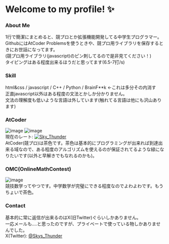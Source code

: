 # Welcome to my profile! ✨
### About Me
1行で簡潔にまとめると、競プロとか拡張機能開発してる中学生プログラマー。  
GithubにはAtCoder Problemsを使うときや、競プロ用ライブラリを保存するときにお世話になってます。  
(競プロ用ライブラリ(javascript)のピン刺してるので是非見てください！)  
タイピングはある程度出来るほうだと思ってます(6.5-7打/s)

### Skill
html&css / javascript / C++ / Python / BrainF**k ←これは多分その内消す  
正直javascript以外はある程度の文法とかしか分かりません。  
文法の理解度も低いような言語は外しています(触れてる言語は他にも沢山あります)  

### AtCoder
![image](https://github.com/Skys-Thunder/Skys-Thunder/assets/107789489/6f9fb705-b0e9-4c6b-ad1c-b08636c9b024)
![image](https://github.com/Skys-Thunder/Skys-Thunder/assets/107789489/645f2f31-7fb7-40a1-ad97-b34d6d73ed61)  
現在のレート: [![Sky_Thunder](https://img.shields.io/endpoint?url=https%3A%2F%2Fatcoder-badges.now.sh%2Fapi%2Fatcoder%2Fjson%2FSky_Thunder)](https://atcoder.jp/users/Sky_Thunder)  
AtCoder(競プロ)は茶色です。茶色は基本的にプログラミングが出来れば到達出来る域なので、ある程度のアルゴリズムを使えるのが保証されてるような緑になりたいです(以外と早解きでもなれるのかも)。

### OMC(OnlineMathContest)
![image](https://github.com/Skys-Thunder/Skys-Thunder/assets/107789489/feaee656-b795-49b3-9c66-ea38ca5800e0)  
競技数学ってやつです。中学数学が完璧にできる程度なのでよわよわです。もうちょいで茶色。

### Contact
基本的に常に返信が出来るのはX(旧Twitter)ぐらいしかありません。  
一応メールも....と思ったのですが、プライベートで使っている物しかありませんでした。  
X(Twitter): [@Skys_Thunder](https://twitter.com/Skys_Thunder)  

